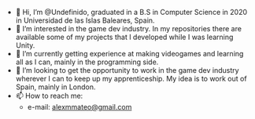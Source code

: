 - 👋 Hi, I’m @Undefinido, graduated in a B.S in Computer Science in 2020 in Universidad de las Islas Baleares, Spain.
- 👀 I’m interested in the game dev industry. In my repositories there are available some of my projects that I developed while I was learning Unity.
- 🌱 I’m currently getting experience at making videogames and learning all as I can, mainly in the programming side.
- 💞️ I’m looking to get the opportunity to work in the game dev industry wherever I can to keep up my apprenticeship. My idea is to work out of Spain, mainly in London.
- 📫 How to reach me: 
  - e-mail: alexmmateo@gmail.com

<!---
Undefinido/Undefinido is a ✨ special ✨ repository because its `README.md` (this file) appears on your GitHub profile.
You can click the Preview link to take a look at your changes.
--->
